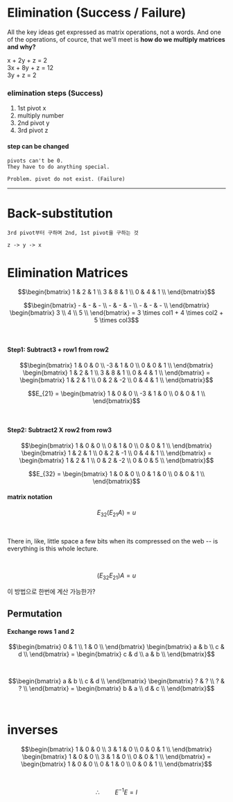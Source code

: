 # Elimination (Success / Failure)

All the key ideas get expressed as matrix operations, not a words.
And one of the operations, of cource, that we'll meet is <strong>how do we multiply matrices and why?</strong>

x + 2y + z = 2 <br>
3x + 8y + z = 12 <br>
     3y + z = 2 <br>
     
### elimination steps (Success)

1. 1st pivot x
2. multiply number
3. 2nd pivot y
4. 3rd pivot z

#### step can be changed

```
pivots can't be 0.
They have to do anything special.

Problem. pivot do not exist. (Failure)
```

---

# Back-substitution

```
3rd pivot부터 구하며 2nd, 1st pivot을 구하는 것

z -> y -> x
```

# Elimination Matrices

$$\begin{bmatrix} 1 & 2 & 1 \\
                  3 & 8 & 1 \\
                  0 & 4 & 1 \\ \end{bmatrix}$$
                  
$$\begin{bmatrix} - & - & - \\
                  - & - & - \\
                  - & - & - \\ \end{bmatrix} \begin{bmatrix} 3 \\
                                                             4 \\
                                                             5 \\ \end{bmatrix} = 3 \times col1 + 4 \times col2 + 5 \times col3$$

<br>

#### Step1: Subtract3 + row1 from row2

$$\begin{bmatrix} 1 & 0 & 0 \\
                -3 & 1 & 0 \\
                0 & 0 & 1 \\ \end{bmatrix} \begin{bmatrix} 1 & 2 & 1 \\
                                                           3 & 8 & 1 \\
                                                           0 & 4 & 1 \\ \end{bmatrix} = \begin{bmatrix} 1 & 2 & 1 \\
                                                                                                        0 & 2 & -2 \\
                                                                                                        0 & 4 & 1 \\ \end{bmatrix}$$
                                                                                                        
$$E_{21} = \begin{bmatrix} 1 & 0 & 0 \\
                           -3 & 1 & 0 \\
                           0 & 0 & 1 \\ \end{bmatrix}$$
                           
<br>

#### Step2: Subtract2 X row2 from row3

$$\begin{bmatrix} 1 & 0 & 0 \\
                  0 & 1 & 0 \\
                  0 & 0 & 1 \\ \end{bmatrix} \begin{bmatrix} 1 & 2 & 1 \\
                                                             0 & 2 & -1 \\
                                                             0 & 4 & 1 \\ \end{bmatrix} = \begin{bmatrix} 1 & 2 & 1 \\
                                                                                                          0 & 2 & -2 \\
                                                                                                          0 & 0 & 5 \\ \end{bmatrix}$$
                                                                                                          
$$E_{32} = \begin{bmatrix} 1 & 0 & 0 \\
                           0 & 1 & 0 \\
                           0 & 0 & 1 \\ \end{bmatrix}$$
                           
#### matrix notation

$$E_{32}(E_{21}A) = u$$

<br>

There in, like, little space a few bits when its compressed on the web -- is everything is this whole lecture.

<br>

$$(E_{32}E_{21})A = u$$

이 방법으로 한번에 계산 가능한가?

## Permutation

#### Exchange rows 1 and 2

$$\begin{bmatrix} 0 & 1 \\
                  1 & 0 \\ \end{bmatrix} \begin{bmatrix} a & b \\
                                                         c & d \\ \end{bmatrix} = \begin{bmatrix} c & d \\
                                                                                                  a & b \\ \end{bmatrix}$$
                                                                                                  
<br>

$$\begin{bmatrix} a & b \\
                  c & d \\ \end{bmatrix} \begin{bmatrix} ? & ? \\
                                                         ? & ? \\ \end{bmatrix} = \begin{bmatrix} b & a \\
                                                                                                  d & c \\ \end{bmatrix}$$
                                                                                                  
<br>

# inverses

$$\begin{bmatrix} 1 & 0 & 0 \\
                  3 & 1 & 0 \\
                  0 & 0 & 1 \\ \end{bmatrix} \begin{bmatrix} 1 & 0 & 0 \\
                                                             3 & 1 & 0 \\
                                                             0 & 0 & 1 \\ \end{bmatrix} = \begin{bmatrix} 1 & 0 & 0 \\
                                                                                                          0 & 1 & 0 \\
                                                                                                          0 & 0 & 1 \\ \end{bmatrix}$$

<br>

$$\therefore ~~~~~~~~~ E^{-1} E = I$$
